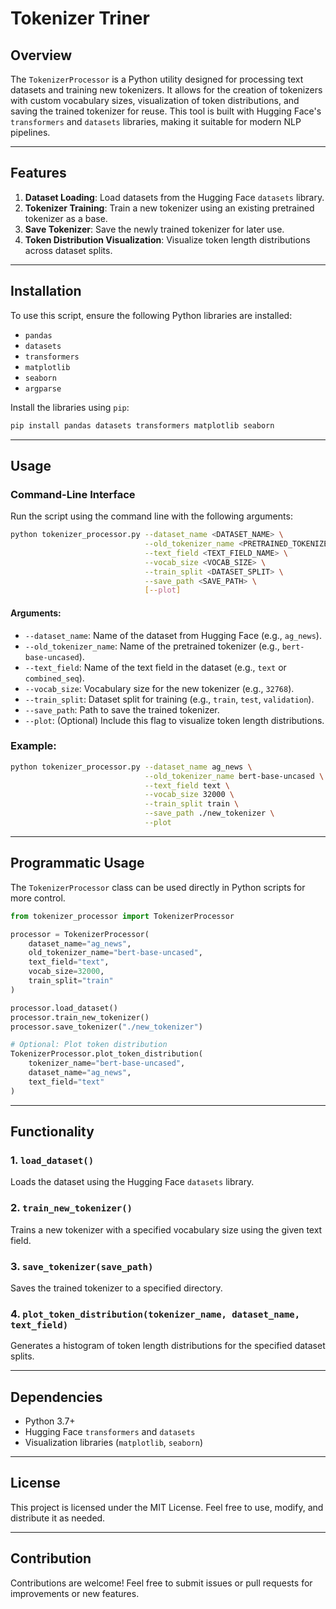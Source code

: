 # Tokenizer Triner

## Overview

The `TokenizerProcessor` is a Python utility designed for processing text datasets and training new tokenizers. It allows for the creation of tokenizers with custom vocabulary sizes, visualization of token distributions, and saving the trained tokenizer for reuse. This tool is built with Hugging Face's `transformers` and `datasets` libraries, making it suitable for modern NLP pipelines.

---

## Features

1. **Dataset Loading**: Load datasets from the Hugging Face `datasets` library.
2. **Tokenizer Training**: Train a new tokenizer using an existing pretrained tokenizer as a base.
3. **Save Tokenizer**: Save the newly trained tokenizer for later use.
4. **Token Distribution Visualization**: Visualize token length distributions across dataset splits.

---

## Installation

To use this script, ensure the following Python libraries are installed:

- `pandas`
- `datasets`
- `transformers`
- `matplotlib`
- `seaborn`
- `argparse`

Install the libraries using `pip`:

```bash
pip install pandas datasets transformers matplotlib seaborn
```

---

## Usage

### Command-Line Interface

Run the script using the command line with the following arguments:

```bash
python tokenizer_processor.py --dataset_name <DATASET_NAME> \
                              --old_tokenizer_name <PRETRAINED_TOKENIZER> \
                              --text_field <TEXT_FIELD_NAME> \
                              --vocab_size <VOCAB_SIZE> \
                              --train_split <DATASET_SPLIT> \
                              --save_path <SAVE_PATH> \
                              [--plot]
```

#### Arguments:
- `--dataset_name`: Name of the dataset from Hugging Face (e.g., `ag_news`).
- `--old_tokenizer_name`: Name of the pretrained tokenizer (e.g., `bert-base-uncased`).
- `--text_field`: Name of the text field in the dataset (e.g., `text` or `combined_seq`).
- `--vocab_size`: Vocabulary size for the new tokenizer (e.g., `32768`).
- `--train_split`: Dataset split for training (e.g., `train`, `test`, `validation`).
- `--save_path`: Path to save the trained tokenizer.
- `--plot`: (Optional) Include this flag to visualize token length distributions.

### Example:

```bash
python tokenizer_processor.py --dataset_name ag_news \
                              --old_tokenizer_name bert-base-uncased \
                              --text_field text \
                              --vocab_size 32000 \
                              --train_split train \
                              --save_path ./new_tokenizer \
                              --plot
```

---

## Programmatic Usage

The `TokenizerProcessor` class can be used directly in Python scripts for more control. 

```python
from tokenizer_processor import TokenizerProcessor

processor = TokenizerProcessor(
    dataset_name="ag_news",
    old_tokenizer_name="bert-base-uncased",
    text_field="text",
    vocab_size=32000,
    train_split="train"
)

processor.load_dataset()
processor.train_new_tokenizer()
processor.save_tokenizer("./new_tokenizer")

# Optional: Plot token distribution
TokenizerProcessor.plot_token_distribution(
    tokenizer_name="bert-base-uncased",
    dataset_name="ag_news",
    text_field="text"
)
```

---

## Functionality

### 1. `load_dataset()`
Loads the dataset using the Hugging Face `datasets` library.

### 2. `train_new_tokenizer()`
Trains a new tokenizer with a specified vocabulary size using the given text field.

### 3. `save_tokenizer(save_path)`
Saves the trained tokenizer to a specified directory.

### 4. `plot_token_distribution(tokenizer_name, dataset_name, text_field)`
Generates a histogram of token length distributions for the specified dataset splits.

---

## Dependencies

- Python 3.7+
- Hugging Face `transformers` and `datasets`
- Visualization libraries (`matplotlib`, `seaborn`)

---

## License

This project is licensed under the MIT License. Feel free to use, modify, and distribute it as needed.

---

## Contribution

Contributions are welcome! Feel free to submit issues or pull requests for improvements or new features.
